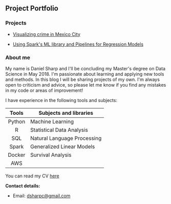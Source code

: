 ## Project Portfolio 

### Projects
  
* [Visualizing crime in Mexico City](mexico_crime/README.md)  
  
* [Using Spark's ML library and Pipelines for Regression Models](SparkMLFlights/README.md)  

### About me  
My name is Daniel Sharp and I'll be concluding my Master's degree on Data Science in May 2018. I'm passionate about learning and applying new tools and methods. In this blog I will be sharing projects of my own. I'm always open to criticism and advice, so please let me know if you find any mistakes in my code or areas of improvement!  
  
  I have experience in the following tools and subjects:  
  
|  Tools | Subjects and libraries      |
|:------:|-----------------------------|
| Python | Machine Learning            |
| R      | Statistical Data Analysis   |
| SQL    | Natural Language Processing |
| Spark  | Generalized Linear Models   |
| Docker | Survival Analysis           |
| AWS    |                             |
  
You can read my CV [here](https://uptowork.com/mycv/daniel-sharp)  

**Contact details:**  
  
- Email: dsharpc@gmail.com  
